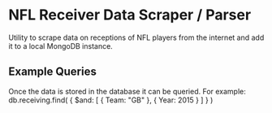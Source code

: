 # NFL Receiver Data Scraper / Parser

Utility to scrape data on receptions of NFL players from the internet and add it to a local MongoDB instance.

## Example Queries
Once the data is stored in the database it can be queried. For example:
    db.receiving.find( { $and: [ { Team: "GB" }, { Year: 2015 } ] } )

